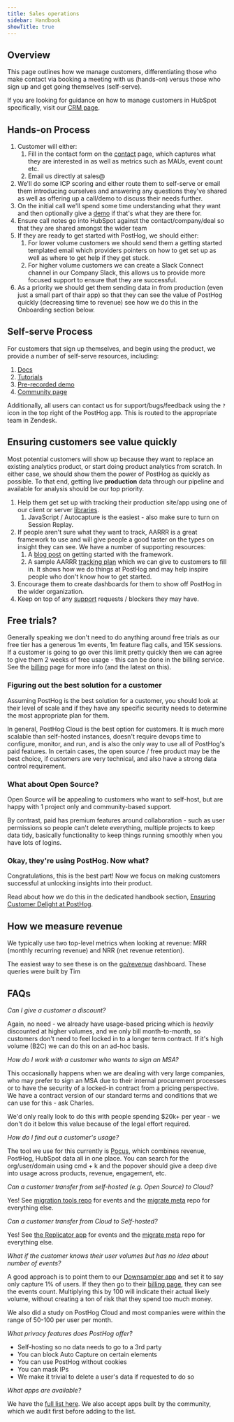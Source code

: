 ```yaml
---
title: Sales operations
sidebar: Handbook
showTitle: true
---
```


## Overview

This page outlines how we manage customers, differentiating those who make contact via booking a meeting with us (hands-on) versus those who sign up and get going themselves (self-serve).

If you are looking for guidance on how to manage customers in HubSpot specifically, visit our [CRM page](/handbook/growth/sales/overview).


## Hands-on Process 

1. Customer will either:
   1. Fill in the contact form on the [contact](/contact-sales) page, which captures what they are interested in as well as metrics such as MAUs, event count etc.
   1. Email us directly at sales@
1. We'll do some ICP scoring and either route them to self-serve or email them introducing ourselves and answering any questions they've shared as well as offering up a call/demo to discuss their needs further.
1. On the initial call we'll spend some time understanding what they want and then optionally give a [demo](/handbook/growth/sales/demos) if that's what they are there for.
1. Ensure call notes go into HubSpot against the contact/company/deal so that they are shared amongst the wider team
1. If they are ready to get started with PostHog, we should either:
   1. For lower volume customers we should send them a getting started templated email which providers pointers on how to get set up as well as where to get help if they get stuck.
   2. For higher volume customers we can create a Slack Connect channel in our Company Slack, this allows us to provide more focused support to ensure that they are successful.
1. As a priority we should get them sending data in from production (even just a small part of thair app) so that they can see the value of PostHog quickly (decreasing time to revenue) see how we do this in the Onboarding section below.


## Self-serve Process

For customers that sign up themselves, and begin using the product, we provide a number of self-serve resources, including:

1. [Docs](/docs)
1. [Tutorials](/tutorials)
1. [Pre-recorded demo](/book-a-demo)
1. [Community page](/posts)

Additionally, all users can contact us for support/bugs/feedback using the `?` icon in the top right of the PostHog app. This is routed to the appropriate team in Zendesk.


## Ensuring customers see value quickly

Most potential customers will show up because they want to replace an existing analytics product, or start doing product 
analytics from scratch.  In either case, we should show them the power of PostHog as quickly as possible.  To that end, 
getting live **production** data through our pipeline and available for analysis should be our top priority.
1. Help them get set up with tracking their production site/app using one of our client or server [libraries](/docs/getting-started/install).
   1. JavaScript / Autocapture is the easiest - also make sure to turn on Session Replay.
1. If people aren't sure what they want to track, AARRR is a great framework to use and will give people a good taster on the types on insight they can see.  We have a number of supporting resources:
   1. A [blog post](/blog/aarrr-pirate-funnel) on getting started with the framework.
   2. A sample AARRR [tracking plan](https://docs.google.com/spreadsheets/d/12uV5aKAhU_wygUQl3YXZU2J_QN_AZi4nPFj-9WIKhlY/edit#gid=0) which we can give to customers to fill in.  It shows how we do things at PostHog and may help inspire people who don't know how to get started.
1. Encourage them to create dashboards for them to show off PostHog in the wider organization.
1. Keep on top of any [support](/handbook/growth/customer-support) requests / blockers they may have.


## Free trials?

Generally speaking we don't need to do anything around free trials as our free tier has a generous 1m events, 1m feature flag calls, and 15K sessions.  If a customer is going to go over this limit pretty quickly then we can agree to give them 2 weeks of free usage - this can be done in the billing service.  See the [billing](/handbook/growth/sales/billing) page for more info (and the latest on this).


### Figuring out the best solution for a customer

Assuming PostHog is the best solution for a customer, you should look at their level of scale and if they have any specific security needs to determine the most appropriate plan for them.  

In general, PostHog Cloud is the best option for customers. It is much more scalable than self-hosted instances, doesn't require devops time to configure, monitor, and run, and is also the only way to use all of PostHog's paid features. In certain cases, the open source / free product may be the best choice, if customers are very technical, and also have a strong data control requirement.  

### What about Open Source?

Open Source will be appealing to customers who want to self-host, but are happy with 1 project only and community-based support. 

By contrast, paid has premium features around collaboration - such as user permissions so people can't delete everything, multiple projects to keep data tidy, basically functionality to keep things running smoothly when you have lots of logins.


### Okay, they're using PostHog. Now what?

Congratulations, this is the best part! Now we focus on making customers successful at unlocking insights into their product. 

Read about how we do this in the dedicated handbook section, [Ensuring Customer Delight at PostHog](/handbook/growth/customer-support). 

## How we measure revenue

We typically use two top-level metrics when looking at revenue: MRR (monthly recurring revenue) and NRR (net revenue retention).

The easiest way to see these is on the [go/revenue](http://go/revenue) dashboard. These queries were built by Tim 


## FAQs

_Can I give a customer a discount?_

Again, no need - we already have usage-based pricing which is _heavily_ discounted at higher volumes, and we only bill month-to-month, so customers don't need to feel locked in to a longer term contract.  If it's high volume (B2C) we can do this on an ad-hoc basis.

_How do I work with a customer who wants to sign an MSA?_

This occasionally happens when we are dealing with very large companies, who may prefer to sign an MSA due to their internal procurement processes or to have the security of a locked-in contract from a pricing perspective. We have a contract version of our standard terms and conditions that we can use for this - ask Charles. 

We'd only really look to do this with people spending $20k+ per year - we don't do it below this value because of the legal effort required.

_How do I find out a customer's usage?_

The tool we use for this currently is [Pocus](https://app.pocus.com), which combines revenue, PostHog, HubSpot data all in one place. You can search for the org/user/domain using cmd + k and the popover should give a deep dive into usage across products, revenue, engagement, etc.

_Can a customer transfer from self-hosted (e.g. Open Source) to Cloud?_

Yes! See [migration tools repo](https://github.com/PostHog/posthog-migration-tools) for events and the [migrate meta](https://github.com/PostHog/posthog-migrate-meta) repo for everything else.

_Can a customer transfer from Cloud to Self-hosted?_

Yes! See [the Replicator app](/docs/apps/replicator) for events and the [migrate meta](https://github.com/PostHog/posthog-migrate-meta) repo for everything else.


_What if the customer knows their user volumes but has no idea about number of events?_

A good approach is to point them to our [Downsampler app](/plugins/downsampling) and set it to say only capture 1% of users. If they then go to their [billing page](https://app.posthog.com/organization/billing), they can see the events count. Multiplying this by 100 will indicate their actual likely volume, without creating a ton of risk that they spend too much money.

We also did a study on PostHog Cloud and most companies were within the range of 50-100 per user per month.


_What privacy features does PostHog offer?_

- Self-hosting so no data needs to go to a 3rd party
- You can block Auto Capture on certain elements
- You can use PostHog without cookies
- You can mask IPs
- We make it trivial to delete a user's data if requested to do so

_What apps are available?_

We have the [full list here](/apps/). We also accept apps built by the community, which we audit first before adding to the list. 

